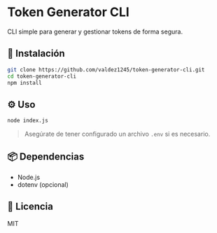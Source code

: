 # Token Generator CLI

CLI simple para generar y gestionar tokens de forma segura.

## 🚀 Instalación

```bash
git clone https://github.com/valdez1245/token-generator-cli.git
cd token-generator-cli
npm install
```

## ⚙️ Uso

```bash
node index.js
```

> Asegúrate de tener configurado un archivo `.env` si es necesario.

## 📦 Dependencias

- Node.js
- dotenv (opcional)

## 📄 Licencia

MIT
